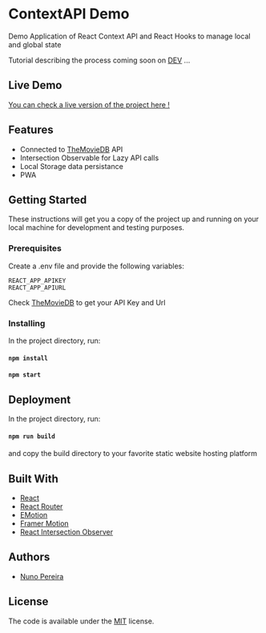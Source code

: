 # ContextAPI Demo

Demo Application of React Context API and React Hooks to manage local and global state

Tutorial describing the process coming soon on [DEV](http://dev.to/) ...

## Live Demo

[You can check a live version of the project here !](https://contextapidemo.netlify.app/)

## Features

- Connected to [TheMovieDB](https://www.themoviedb.org/) API
- Intersection Observable for Lazy API calls
- Local Storage data persistance
- PWA

## Getting Started

These instructions will get you a copy of the project up and running on your local machine for development and testing purposes.

### Prerequisites

Create a .env file and provide the following variables:

```
REACT_APP_APIKEY
REACT_APP_APIURL
```

Check [TheMovieDB](https://www.themoviedb.org/) to get your API Key and Url

### Installing

In the project directory, run:

#### `npm install`

#### `npm start`

## Deployment

In the project directory, run:

#### `npm run build`

and copy the build directory to your favorite static website hosting platform

## Built With

- [React](https://reactjs.org/)
- [React Router](https://github.com/ReactTraining/react-router#readme)
- [EMotion](https://emotion.sh/docs/introduction)
- [Framer Motion](https://www.framer.com/motion/)
- [React Intersection Observer](https://github.com/thebuilder/react-intersection-observer#readme)

<!-- ## Contributing

Please read [CONTRIBUTING.md](https://gist.github.com/PurpleBooth/b24679402957c63ec426) for details on our code of conduct, and the process for submitting pull requests to us. -->

## Authors

- [Nuno Pereira](https://github.com/NunoCPNP)

## License

The code is available under the [MIT](https://github.com/carloscuesta/gitmoji/blob/master/LICENSE) license.
